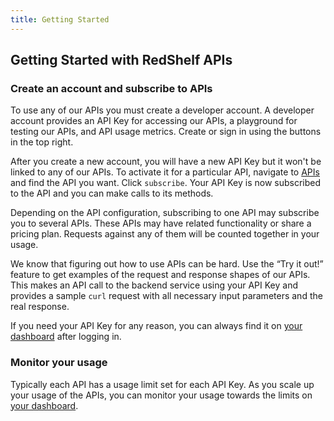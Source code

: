 ```yaml
---
title: Getting Started
---
```


## Getting Started with RedShelf APIs

### Create an account and subscribe to APIs

To use any of our APIs you must create a developer account. A developer account provides an API Key for accessing our APIs, a playground for testing our APIs, and API usage metrics. Create or sign in using the buttons in the top right.

After you create a new account, you will have a new API Key but it won't be linked to any of our APIs. To activate it for a particular API, navigate to [APIs](/apis) and find the API you want. Click `subscribe`. Your API Key is now subscribed to the API and you can make calls to its methods.

Depending on the API configuration, subscribing to one API may subscribe you to several APIs. These APIs may have related functionality or share a pricing plan. Requests against any of them will be counted together in your usage.

We know that figuring out how to use APIs can be hard. Use the “Try it out!” feature to get examples of the request and response shapes of our APIs. This makes an API call to the backend service using your API Key and provides a sample `curl` request with all necessary input parameters and the real response.

If you need your API Key for any reason, you can always find it on [your dashboard](/dashboard) after logging in.

### Monitor your usage

Typically each API has a usage limit set for each API Key. As you scale up your usage of the APIs, you can monitor your usage towards the limits on [your dashboard](/dashboard).
